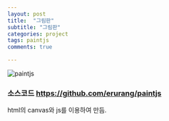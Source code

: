 ```yaml
---
layout: post
title:  "그림판"
subtitle: "그림판"
categories: project
tags: paintjs
comments: true

---
```



![paintjs](https://user-images.githubusercontent.com/56789064/100940125-c1290b80-353a-11eb-95e1-2cb3806079d6.gif)

### 소스코드 https://github.com/erurang/paintjs

html의 canvas와 js를 이용하여 만듬.
